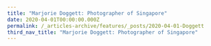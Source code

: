 ```yaml
---
title: "Marjorie Doggett: Photographer of Singapore"
date: 2020-04-01T00:00:00.000Z
permalink: /_articles-archive/features/_posts/2020-04-01-Doggett
third_nav_title: "Marjorie Doggett: Photographer of Singapore"
---
```


<style>
table { 
	background-color: #e1deea;
	}
.infobox { 
  padding: 20px;
  margin: 20px;
  background: #e1deea
}
</style>